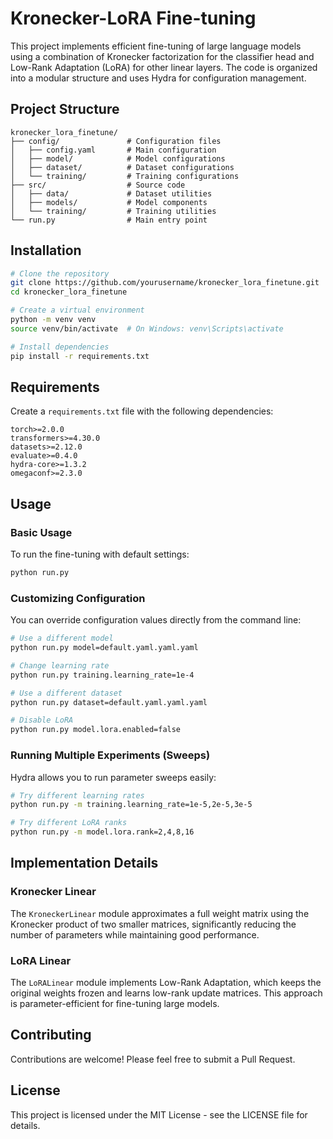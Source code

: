 # Kronecker-LoRA Fine-tuning

This project implements efficient fine-tuning of large language models using a combination of Kronecker factorization for the classifier head and Low-Rank Adaptation (LoRA) for other linear layers. The code is organized into a modular structure and uses Hydra for configuration management.

## Project Structure

```
kronecker_lora_finetune/
├── config/               # Configuration files
│   ├── config.yaml       # Main configuration
│   ├── model/            # Model configurations
│   ├── dataset/          # Dataset configurations
│   └── training/         # Training configurations
├── src/                  # Source code
│   ├── data/             # Dataset utilities
│   ├── models/           # Model components
│   └── training/         # Training utilities
└── run.py                # Main entry point
```

## Installation

```bash
# Clone the repository
git clone https://github.com/yourusername/kronecker_lora_finetune.git
cd kronecker_lora_finetune

# Create a virtual environment
python -m venv venv
source venv/bin/activate  # On Windows: venv\Scripts\activate

# Install dependencies
pip install -r requirements.txt
```

## Requirements

Create a `requirements.txt` file with the following dependencies:

```
torch>=2.0.0
transformers>=4.30.0
datasets>=2.12.0
evaluate>=0.4.0
hydra-core>=1.3.2
omegaconf>=2.3.0
```

## Usage

### Basic Usage

To run the fine-tuning with default settings:

```bash
python run.py
```

### Customizing Configuration

You can override configuration values directly from the command line:

```bash
# Use a different model
python run.py model=default.yaml.yaml.yaml

# Change learning rate
python run.py training.learning_rate=1e-4

# Use a different dataset
python run.py dataset=default.yaml.yaml.yaml

# Disable LoRA
python run.py model.lora.enabled=false
```

### Running Multiple Experiments (Sweeps)

Hydra allows you to run parameter sweeps easily:

```bash
# Try different learning rates
python run.py -m training.learning_rate=1e-5,2e-5,3e-5

# Try different LoRA ranks
python run.py -m model.lora.rank=2,4,8,16
```

## Implementation Details

### Kronecker Linear

The `KroneckerLinear` module approximates a full weight matrix using the Kronecker product of two smaller matrices, significantly reducing the number of parameters while maintaining good performance.

### LoRA Linear

The `LoRALinear` module implements Low-Rank Adaptation, which keeps the original weights frozen and learns low-rank update matrices. This approach is parameter-efficient for fine-tuning large models.

## Contributing

Contributions are welcome! Please feel free to submit a Pull Request.

## License

This project is licensed under the MIT License - see the LICENSE file for details.